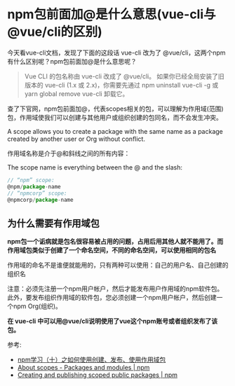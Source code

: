 # npm包前面加@是什么意思(vue-cli与@vue/cli的区别)

今天看vue-cli文档，发现了下面的这段话 vue-cli 改为了 @vue/cli，这两个npm有什么区别呢？npm包前面加@是什么意思呢？

> Vue CLI 的包名称由 vue-cli 改成了 @vue/cli。 如果你已经全局安装了旧版本的 vue-cli (1.x 或 2.x)，你需要先通过 npm uninstall vue-cli -g 或 yarn global remove vue-cli 卸载它。

查了下官网，npm包前面加@，代表scopes相关的包，可以理解为作用域(范围)包，作用域使我们可以创建与其他用户或组织创建的包同名，而不会发生冲突。

A scope allows you to create a package with the same name as a package created by another user or Org without conflict.

作用域名称是介于@和斜线之间的所有内容：

The scope name is everything between the @ and the slash:

```js
// “npm” scope:
@npm/package-name
// “npmcorp” scope:
@npmcorp/package-name
```

## 为什么需要有作用域包
**npm包一个诟病就是包名很容易被占用的问题，占用后用其他人就不能用了。而作用域包类似于创建了一个命名空间，不同的命名空间，可以使用相同的包名**

作用域的命名不是谁便就能用的，只有两种可以使用：自己的用户名、自己创建的组织名

注意：必须先注册一个npm用户帐户，然后才能发布用户作用域的npm软件包。此外，要发布组织作用域的软件包，您必须创建一个npm用户帐户，然后创建一个npm Org(组织)。

**在 vue-cli 中可以用@vue/cli说明使用了vue这个npm账号或者组织发布了该包。**

参考:
- [npm学习（十）之如何使用创建、发布、使用作用域包](https://www.cnblogs.com/kunmomo/p/11222063.html)
- [About scopes - Packages and modules | npm](https://docs.npmjs.com/about-scopes)
- [Creating and publishing scoped public packages | npm](https://docs.npmjs.com/creating-and-publishing-scoped-public-packages)